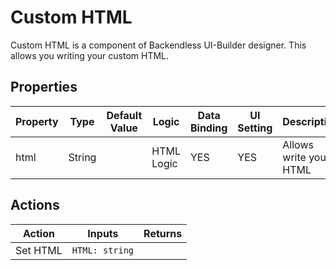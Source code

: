 # Custom HTML

Custom HTML is a component of Backendless UI-Builder designer. This allows you writing your custom HTML.

## Properties

| Property | Type   | Default Value | Logic      | Data Binding | UI Setting | Description            |
|----------|--------|---------------|------------|--------------|------------|------------------------|
| html     | String |               | HTML Logic | YES          | YES        | Allows write your HTML |

## Actions

| Action   | Inputs         | Returns |
|----------|----------------|---------|
| Set HTML | `HTML: string` |         |
